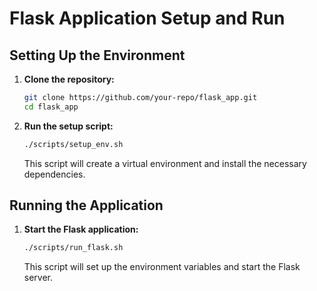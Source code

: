 # Flask Application Setup and Run

## Setting Up the Environment

1. **Clone the repository:**

    ```bash
    git clone https://github.com/your-repo/flask_app.git
    cd flask_app
    ```

2. **Run the setup script:**

    ```bash
    ./scripts/setup_env.sh
    ```

    This script will create a virtual environment and install the necessary dependencies.

## Running the Application

1. **Start the Flask application:**

    ```bash
    ./scripts/run_flask.sh
    ```

    This script will set up the environment variables and start the Flask server.
